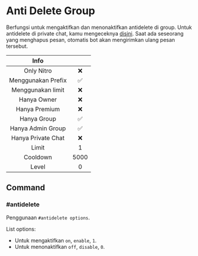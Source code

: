 # Anti Delete Group

Berfungsi untuk mengaktifkan dan menonaktifkan antidelete di group. Untuk antidelete di private chat, kamu mengeceknya [disini](../setting/antidelete). Saat ada seseorang yang menghapus pesan, otomatis bot akan mengirimkan ulang pesan tersebut.

|                       Info                        |      |
| :-----------------------------------------------: | :--: |
| <div class="label license nitro">Only Nitro</div> |  ❌  |
|                Menggunakan Prefix                 |  ✅  |
|                 Menggunakan limit                 |  ❌  |
|                    Hanya Owner                    |  ❌  |
|                   Hanya Premium                   |  ❌  |
|                    Hanya Group                    |  ✅  |
|                 Hanya Admin Group                 |  ✅  |
|                Hanya Private Chat                 |  ❌  |
|                       Limit                       |  1   |
|                     Cooldown                      | 5000 |
|                       Level                       |  0   |

## Command

### #antidelete

Penggunaan `#antidelete options`.

List options:

- Untuk mengaktifkan `on`, `enable`, `1`.
- Untuk menonaktifkan `off`, `disable`, `0`.
